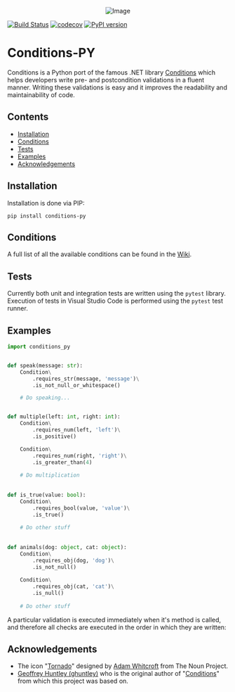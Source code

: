 <p align="center">
  <img alt="Image" src="https://i.imgur.com/XSacNPD.png?2"/>
</p>

[![Build Status](https://travis-ci.org/GenesisCoast/conditions-py.svg?branch=master)](https://travis-ci.org/GenesisCoast/conditions-py) [![codecov](https://codecov.io/gh/GenesisCoast/conditions-py/branch/master/graph/badge.svg)](https://codecov.io/gh/GenesisCoast/conditions-py) [![PyPI version](https://badge.fury.io/py/conditions-py.svg)](https://badge.fury.io/py/conditions-py)

# Conditions-PY

Conditions is a Python port of the famous .NET library [Conditions](https://github.com/ghuntley/conditions) which helps developers write pre- and postcondition validations in a fluent manner. Writing these validations is easy and it improves the readability and maintainability of code.

## Contents
- [Installation](#installation) 
- [Conditions](#conditions)
- [Tests](#tests)
- [Examples](#examples)
- [Acknowledgements](#acknowledgements)

## Installation

Installation is done via PIP:

    pip install conditions-py

## Conditions

A full list of all the available conditions can be found in the [Wiki](https://github.com/GenesisCoast/conditions-py/wiki).

## Tests

Currently both unit and integration tests are written using the `pytest` library. Execution of tests in Visual Studio Code is performed using the `pytest` test runner.

## Examples

```python
import conditions_py


def speak(message: str):
    Condition\
        .requires_str(message, 'message')\
        .is_not_null_or_whitespace()

    # Do speaking...


def multiple(left: int, right: int):
    Condition\
        .requires_num(left, 'left')\
        .is_positive()

    Condition\
        .requires_num(right, 'right')\
        .is_greater_than(4)
        
    # Do multiplication
    
    
def is_true(value: bool):
    Condition\
        .requires_bool(value, 'value')\
        .is_true()
        
    # Do other stuff
    
    
def animals(dog: object, cat: object):
    Condition\
        .requires_obj(dog, 'dog')\
        .is_not_null()
        
    Condition\
        .requires_obj(cat, 'cat')\
        .is_null()
        
    # Do other stuff
```

A particular validation is executed immediately when it's method is called, and therefore all checks are executed in the order in which they are written:

## Acknowledgements

- The icon "<a href="http://thenounproject.com/term/tornado/2706/" target="_blank">Tornado</a>" designed by <a href="http://thenounproject.com/adamwhitcroft/" target="_blank">Adam Whitcroft</a> from The Noun Project.
- <a href="https://github.com/ghuntley">Geoffrey Huntley (ghuntley)</a> who is the original author of "<a href="https://github.com/ghuntley/conditions">Conditions</a>" from which this project was based on.
